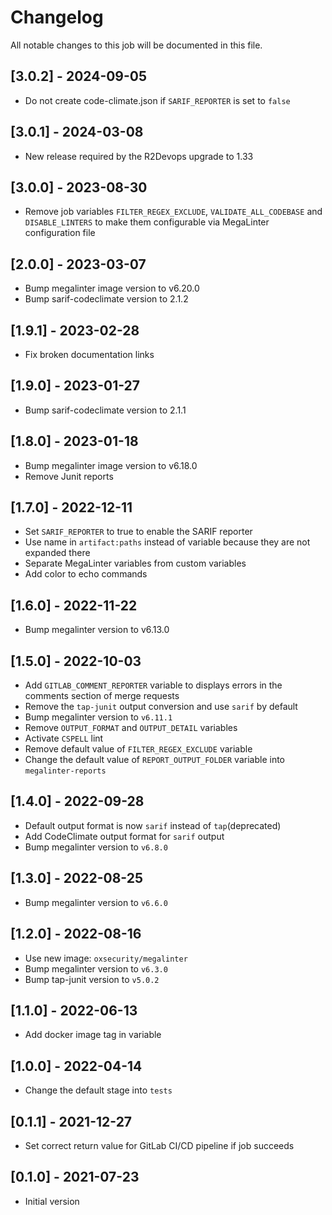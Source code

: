 # Changelog
All notable changes to this job will be documented in this file.

## [3.0.2] - 2024-09-05
* Do not create code-climate.json if `SARIF_REPORTER` is set to `false`

## [3.0.1] - 2024-03-08
* New release required by the R2Devops upgrade to 1.33

## [3.0.0] - 2023-08-30
* Remove job variables `FILTER_REGEX_EXCLUDE`, `VALIDATE_ALL_CODEBASE` and `DISABLE_LINTERS` to make them configurable via MegaLinter configuration file

## [2.0.0] - 2023-03-07
* Bump megalinter image version to v6.20.0
* Bump sarif-codeclimate version to 2.1.2

## [1.9.1] - 2023-02-28
* Fix broken documentation links

## [1.9.0] - 2023-01-27
* Bump sarif-codeclimate version to 2.1.1

## [1.8.0] - 2023-01-18
* Bump megalinter image version to v6.18.0
* Remove Junit reports

## [1.7.0] - 2022-12-11
* Set `SARIF_REPORTER` to true to enable the SARIF reporter
* Use name in `artifact:paths` instead of variable because they are not expanded there
* Separate MegaLinter variables from custom variables
* Add color to echo commands

## [1.6.0] - 2022-11-22
* Bump megalinter version to v6.13.0

## [1.5.0] - 2022-10-03
* Add `GITLAB_COMMENT_REPORTER` variable to displays errors in the comments section of merge requests
* Remove the `tap-junit` output conversion and use `sarif` by default
* Bump megalinter version to `v6.11.1`
* Remove `OUTPUT_FORMAT` and `OUTPUT_DETAIL` variables
* Activate `CSPELL` lint
* Remove default value of `FILTER_REGEX_EXCLUDE` variable
* Change the default value of `REPORT_OUTPUT_FOLDER` variable into `megalinter-reports`

## [1.4.0] - 2022-09-28
* Default output format is now `sarif` instead of `tap`(deprecated)
* Add CodeClimate output format for `sarif` output
* Bump megalinter version to `v6.8.0`

## [1.3.0] - 2022-08-25
* Bump megalinter version to `v6.6.0`

## [1.2.0] - 2022-08-16
* Use new image: `oxsecurity/megalinter`
* Bump megalinter version to `v6.3.0`
* Bump tap-junit version to `v5.0.2`

## [1.1.0] - 2022-06-13
* Add docker image tag in variable

## [1.0.0] - 2022-04-14
* Change the default stage into `tests`

## [0.1.1] - 2021-12-27
* Set correct return value for GitLab CI/CD pipeline if job succeeds

## [0.1.0] - 2021-07-23
* Initial version
